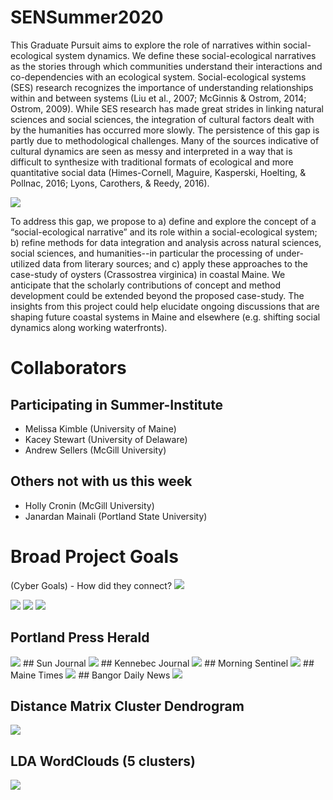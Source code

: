 [CONTRIBUTING.md]: CONTRIBUTING.md
# SENSummer2020
This Graduate Pursuit aims to explore the role of narratives within social-ecological system dynamics. We define these social-ecological narratives as the stories through which communities understand their interactions and co-dependencies with an ecological system. Social-ecological systems (SES) research recognizes the importance of understanding relationships within and between systems (Liu et al., 2007; McGinnis & Ostrom, 2014; Ostrom, 2009). While SES research has made great strides in linking natural sciences and social sciences, the integration of cultural factors dealt with by the humanities has occurred more slowly. The persistence of this gap is partly due to methodological challenges. Many of the sources indicative of cultural dynamics are seen as messy and interpreted in a way that is difficult to synthesize with traditional formats of ecological and more quantitative social data (Himes-Cornell, Maguire, Kasperski, Hoelting, & Pollnac, 2016; Lyons, Carothers, & Reedy, 2016). 

<img width=“964” src="https://github.com/melkimble/SENSummer2020/blob/master/Images/oysters.jpg">

To address this gap, we propose to a) define and explore the concept of a “social-ecological narrative” and its role within a social-ecological system; b) refine methods for data integration and analysis across natural sciences, social sciences, and humanities--in particular the processing of under-utilized data from literary sources; and c) apply these approaches to the case-study of oysters (Crassostrea virginica) in coastal Maine. We anticipate that the scholarly contributions of concept and method development could be extended beyond the proposed case-study. The insights from this project could help elucidate ongoing discussions that are shaping future coastal systems in Maine and elsewhere (e.g. shifting social dynamics along working waterfronts).

# Collaborators
## Participating in Summer-Institute
- Melissa Kimble (University of Maine)
- Kacey Stewart (University of Delaware)
- Andrew Sellers (McGill University)
## Others not with us this week
- Holly Cronin (McGill University)
- Janardan Mainali (Portland State University)


#  Broad Project Goals
(Cyber Goals) - How did they connect?
<img width=“964” src="https://github.com/melkimble/SENSummer2020/blob/master/Images/Slides_for_training_presentation_4.jpg">

<img width=“964” src="https://github.com/melkimble/SENSummer2020/blob/master/Images/Slides_for_training_presentation_1.jpg">

<img width=“964” src="https://github.com/melkimble/SENSummer2020/blob/master/Images/Slides_for_training_presentation_2.jpg">

<img width=“964” src="https://github.com/melkimble/SENSummer2020/blob/master/Images/Slides_for_training_presentation_3.jpg">

## Portland Press Herald
<img width=“964” src="https://github.com/melkimble/SENSummer2020/blob/master/Images/1_PPH_wc.png">
## Sun Journal
<img width=“964” src="https://github.com/melkimble/SENSummer2020/blob/master/Images/2_SJ_wc.png">
## Kennebec Journal
<img width=“964” src="https://github.com/melkimble/SENSummer2020/blob/master/Images/3_KJ_wc.png">
## Morning Sentinel
<img width=“964” src="https://github.com/melkimble/SENSummer2020/blob/master/Images/4_MS_wc.png">
## Maine Times
<img width=“964” src="https://github.com/melkimble/SENSummer2020/blob/master/Images/5_MT_wc.png">
## Bangor Daily News
<img width=“964” src="https://github.com/melkimble/SENSummer2020/blob/master/Images/6_BDN_wc.png">

## Distance Matrix Cluster Dendrogram
<img width=“964” src="https://github.com/melkimble/SENSummer2020/blob/master/Images/dmatrix_clusterDendogram.png">

## LDA WordClouds (5 clusters)
<img width=“964” src="https://github.com/melkimble/SENSummer2020/blob/master/Images/lda_wcs.png">
